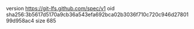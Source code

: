 version https://git-lfs.github.com/spec/v1
oid sha256:3b5617d5170a9cb36a543efa692bca02b3036f710c720c946d2780199d958ac4
size 685
